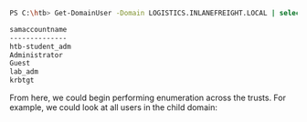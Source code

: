 ```bash
PS C:\htb> Get-DomainUser -Domain LOGISTICS.INLANEFREIGHT.LOCAL | select SamAccountName

samaccountname
--------------
htb-student_adm
Administrator
Guest
lab_adm
krbtgt
```

From here, we could begin performing enumeration across the trusts. For example, we could look at all users in the child domain:



